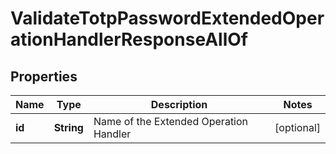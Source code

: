 

# ValidateTotpPasswordExtendedOperationHandlerResponseAllOf


## Properties

| Name | Type | Description | Notes |
|------------ | ------------- | ------------- | -------------|
|**id** | **String** | Name of the Extended Operation Handler |  [optional] |



